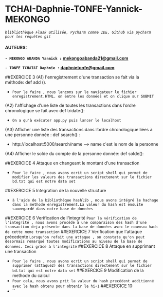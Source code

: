 # TCHAI-Daphnie-TONFE-Yannick-MEKONGO

_`blibliothèque Flask utilisée, Pycharm comme IDE, Github via pycharm pour les requêtes git`_


#### AUTEURS:
 **`- MEKONGO ABANDA Yannick :` mekongoabanda21@gmail.com**
 
 **`- TONFE TCHATAT Daphnie :` daphnietonfe@gmail.com**
 
##EXERCICE 3
(A1) l'enregistrement d'une transaction se fait via la méthode: def add ().

- `Pour le faire , nous lançons sur le navigateur le fichier enregistrement.HTML. on entre les données et on clique sur SUBMIT`

(A2) l'affichage d'une liste de toutes les transactions dans l’ordre chronologique se fait avec def tridate():

- `On a qu'à exécuter app.py puis lancer le localhost`

(A3) Afficher une liste des transactions dans l’ordre chronologique liées à une personne donnée : def search() :

- http://localhost:5000/search/name --> name c'est le nom de la personne
 
(A4) Afficher le solde du compte de la personne donnée: def solde():

##EXERCICE 4
Attaque en changeant le montant d'une transaction
- `Pour le faire , nous avons ecrit un script shell qui permet de modifier les valeurs des transactions directement sur le fichier bd.txt qui est notre data set`

##EXERCICE 5
Integration de la nouvelle structure
-  `à l'aide de la bibliothèque hashlib , nous avons intégré le hachage dans la methode enregistrement.La valeur du hash est ensuite sauvegardé dans notre base de données  `

##EXERCICE 6
Verification de l'integrité
`Pour la vérification de l'integrité , nous avons procéde à une comparaison des hash d'une transaction deja présente dans la base de données avec le nouveau hach de cette meme transaction`
##EXERCICE 7
Verification que l'attaque précedente 
`Lorsqu'on refait une attaque , on constate qu'on peut desormais remarqué toutes modifications au niveau de la base de données. Ceci grâce à l'integrité`
##EXERCICE 8
Attaque en supprimant une transaction
- `Pour le faire , nous avons ecrit un script shell qui permet de supprimer (attaque2) des transactions directement sur le fichier bd.txt qui est notre data set`
##EXERCICE 9
Modification de la methode du calcul
- `Pour cela, nous avons prit la valeur du hash precédent additionné avec le hash obtenu pour obtenir le hi+1`
##EXERCICE 10
- ``


